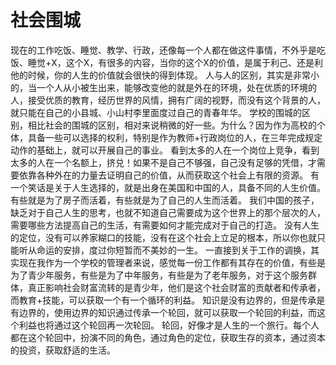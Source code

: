 # 社会围城

现在的工作吃饭、睡觉、教学、行政，还像每一个人都在做这件事情，不外乎是吃饭、睡觉+X，这个X，有很多的内容，当你的这个X的价值，是属于利己、还是利他的时候，你的人生的价值就会很快的得到体现。
人与人的区别，其实是非常小的，当一个人从小被生出来，能够改变他的就是外在的环境，处在优质的环境的人，接受优质的教育，经历世界的风情，拥有广阔的视野，而没有这个背景的人，就只能在自己的小县城、小山村李里面度过自己的青春年华。
学校的围城的区别，相比社会的围城的区别，相对来说稍微的好一些。为什么？因为作为高校的个体，具备一些可以选择的权利，特别是作为教师+行政岗位的人，在三年完成规定动作的基础上，就可以开展自己的事业。
看到太多的人在一个岗位上竞争，看到太多的人在一个名额上，挤兑！如果不是自己不够强，自己没有足够的凭借，才需要依靠各种外在的力量去证明自己的价值，从而获取这个社会上有限的资源。
有一个笑话是关于人生选择的，就是出身在美国和中国的人，具备不同的人生价值。有些就是为了房子而活着，有些就是为了自己的人生而活着。
我们中国的孩子，缺乏对于自己人生的思考，也就不知道自己需要成为这个世界上的那个层次的人，需要哪些方法提高自己的生活，有需要如何才能完成对于自己的打造。
没有人生的定位，没有可以养家糊口的技能，没有在这个社会上立足的根本，所以你也就只能听从命运的安排，度过你短暂而不美妙的一生。
一直接到关于工作的调换，其实现在我作为一个学校的管理者来说，感觉每一份工作都有其存在的价值，有些是为了青少年服务，有些是为了中年服务，有些是为了老年服务，对于这个服务群体，真正影响社会财富流转的是青少年，他们是这个社会财富的贡献者和传承者，而教育+技能，可以获取一个有一个循环的利益。
知识是没有边界的，但是传承是有边界的，使用边界的知识通过传承一个轮回，就可以获取一个轮回的利益，而这个利益也将通过这个轮回再一次轮回。
轮回，好像才是人生的一个旅行。每个人都在这个轮回中，扮演不同的角色，通过角色的定位，获取生存的资本，通过资本的投资，获取舒适的生活。
